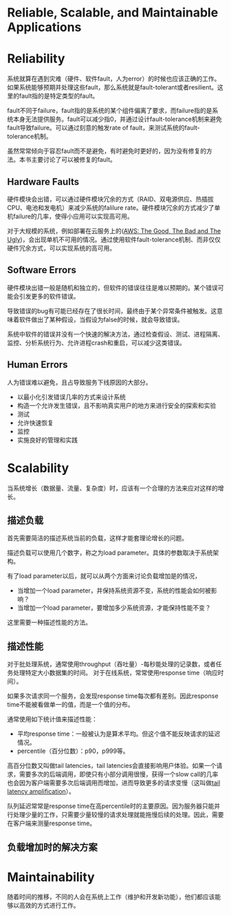 # Reliable, Scalable, and Maintainable Applications

# Reliability

系统就算在遇到灾难（硬件、软件fault，人为error）的时候也应该正确的工作。如果系统能够预期并处理这些fault，那么系统就是fault-tolerant或者resilient。这里的fault指的是特定类型的fault。

fault不同于failure，fault指的是系统的某个组件偏离了要求，而failure指的是系统本身无法提供服务。fault可以减少指0，并通过设计fault-tolerance机制来避免fault导致failure。可以通过刻意的触发rate of fault，来测试系统的fault-tolerance机制。

虽然常常倾向于容忍fault而不是避免，有时避免时更好的，因为没有修复的方法。本书主要讨论了可以被修复的fault。

## Hardware Faults

硬件模块会出错，可以通过硬件模块冗余的方式（RAID、双电源供应、热插拔CPU、电池和发电机）来减少系统的falilure rate。硬件模块冗余的方式减少了单机failure的几率，使得小应用可以实现高可用。

对于大规模的系统，例如部署在云服务上的([AWS: The Good, The Bad and The Ugly]())，会出现单机不可用的情况。通过使用软件fault-tolerance机制、而非仅仅硬件冗余方式，可以实现系统的高可用。

## Software Errors

硬件模块出错一般是随机和独立的，但软件的错误往往是难以预期的。某个错误可能会引发更多的软件错误。

导致错误的bug有可能已经存在了很长时间，最终由于某个异常条件被触发。这意味着软件做出了某种假设，当假设为false的时候，就会导致错误。

系统中软件的错误并没有一个快速的解决方法，通过检查假设、测试、进程隔离、监控、分析系统行为、允许进程crash和重启，可以减少这类错误。

## Human Errors

人为错误难以避免，且占导致服务下线原因的大部分。

* 以最小化引发错误几率的方式来设计系统
* 构造一个允许发生错误，且不影响真实用户的地方来进行安全的探索和实验
* 测试
* 允许快速恢复
* 监控
* 实施良好的管理和实践

# Scalability

当系统增长（数据量、流量、复杂度）时，应该有一个合理的方法来应对这样的增长。

## 描述负载

首先需要简洁的描述系统当前的负载，这样才能套理论增长的问题。

描述负载可以使用几个数字，称之为load parameter。具体的参数取决于系统架构。

有了load parameter以后，就可以从两个方面来讨论负载增加是的情况，

* 当增加一个load parameter，并保持系统资源不变，系统的性能会如何被影响？
* 当增加一个load parameter，要增加多少系统资源，才能保持性能不变？

这里需要一种描述性能的方法。

## 描述性能

对于批处理系统，通常使用throughput（吞吐量）-每秒能处理的记录数，或者任务处理特定大小数据集的时间。
对于在线系统，常常使用response time（响应时间）。

如果多次请求同一个服务，会发现response time每次都有差别。因此response time不能被看做单一的值，而是一个值的分布。

通常使用如下统计值来描述性能：

* 平均response time：一般被认为是算术平均。但这个值不能反映请求的延迟情况。
* percentile（百分位数）：p90，p999等。

高百分位数又叫做tail latencies，tail latencies会直接影响用户体验。如果一个请求，需要多次的后端调用，即使只有小部分调用很慢，获得一个slow call的几率也会因为客户端需要多次后端调用而增加，进而导致更多的请求变慢（这叫做[tail latency amplification](https://research.google.com/pubs/pub40801.html)）。

队列延迟常常是response time在高percentile时的主要原因。因为服务器只能并行处理少量的工作，只需要少量较慢的请求处理就能拖慢后续的处理。因此，需要在客户端来测量response time。

## 负载增加时的解决方案



# Maintainability

随着时间的推移，不同的人会在系统上工作（维护和开发新功能），他们都应该能够以高效的方式进行工作。

